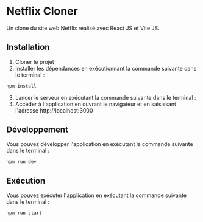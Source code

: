 # Netflix Cloner

Un clone du site web Netflix réalisé avec React JS et Vite JS.

## Installation

1. Cloner le projet
2. Installer les dépendances en exécutionnant la commande suivante dans le terminal :
```bash
npm install
```
3. Lancer le serveur en exécutant la commande suivante dans le terminal :   
4. Accéder à l'application en ouvrant le navigateur et en saisissant l'adresse http://localhost:3000
    
## Développement

Vous pouvez développer l'application en exécutant la commande suivante dans le terminal :

```bash
npm run dev
```
## Exécution

Vous pouvez exécuter l'application en exécutant la commande suivante dans le terminal :

```bash
npm run start
```

